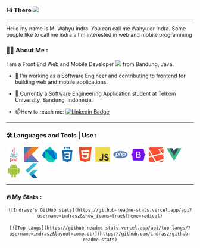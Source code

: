 <!-- ### Hi there 👋 -->
### Hi There <img src="https://media.giphy.com/media/hvRJCLFzcasrR4ia7z/giphy.gif" width="30px"/>
---
Hello my name is M. Wahyu Indra. You can call me Wahyu or Indra. Some people like to call me indra:v I'm interested in web and mobile programming

### :woman_technologist: About Me :

I am a Front End Web and Mobile Developer <img src="https://media.giphy.com/media/WUlplcMpOCEmTGBtBW/giphy.gif" width="30"> from Bandung, Java.

- :telescope: I’m working as a Software Engineer and contributing to frontend for building web and mobile applications.

- :seedling: Currently a Software Engineering Application student at Telkom University, Bandung, Indonesia.

- :mailbox:How to reach me: [![Linkedin Badge](https://img.shields.io/badge/-indrasz-blue?style=flat&logo=Linkedin&logoColor=white)](https://www.linkedin.com/in/indrasz/)

---

### :hammer_and_wrench: Languages and Tools | Use :

<div>
  <img src="https://github.com/devicons/devicon/blob/master/icons/java/java-original-wordmark.svg" title="Java" alt="Java" width="40" height="40"/>&nbsp;
  <img src="https://github.com/devicons/devicon/blob/master/icons/kotlin/kotlin-original.svg" title="Kotlin" alt="Kotlin" width="40" height="40"/>&nbsp;
  <img src="https://github.com/devicons/devicon/blob/master/icons/dart/dart-original.svg" title="Dart" alt="Dart" width="40" height="40"/>&nbsp;
  <img src="https://github.com/devicons/devicon/blob/master/icons/css3/css3-plain-wordmark.svg"  title="CSS3" alt="CSS" width="40" height="40"/>&nbsp;
  <img src="https://github.com/devicons/devicon/blob/master/icons/html5/html5-original.svg" title="HTML5" alt="HTML" width="40" height="40"/>&nbsp;
  <img src="https://github.com/devicons/devicon/blob/master/icons/javascript/javascript-original.svg" title="JavaScript" alt="JavaScript" width="40" height="40"/>&nbsp;
  <img src="https://github.com/devicons/devicon/blob/master/icons/php/php-plain.svg" title="Php" alt="Php" width="40" height="40"/>&nbsp;
  <img src="https://github.com/devicons/devicon/blob/master/icons/bootstrap/bootstrap-original.svg" title="Bootstrap" alt="Bootstrap" width="40" height="40"/>&nbsp;
  <img src="https://github.com/devicons/devicon/blob/master/icons/laravel/laravel-plain.svg" title="Laravel" alt="Laravel" width="40" height="40"/>&nbsp;
  <img src="https://github.com/devicons/devicon/blob/master/icons/vuejs/vuejs-original.svg" title="VueJs"  alt="VueJs" width="40" height="40"/>&nbsp;  
  <img src="https://github.com/devicons/devicon/blob/master/icons/android/android-original.svg" title="Android" alt="Android" width="40" height="40"/>&nbsp;
  <img src="https://github.com/devicons/devicon/blob/master/icons/flutter/flutter-original.svg" title="Flutter" alt="Flutter" width="40" height="40"/>&nbsp;
</div>

---

### :fire: My Stats :

<div align="center">
    
    ![Indrasz's GitHub stats](https://github-readme-stats.vercel.app/api?username=indrasz&show_icons=true&theme=radical)

    [![Top Langs](https://github-readme-stats.vercel.app/api/top-langs/?username=indrasz&layout=compact)](https://github.com/indrasz/github-readme-stats)

</div>

